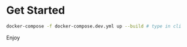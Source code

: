 # Get Started

```bash
docker-compose -f docker-compose.dev.yml up --build # type in cli 
```

Enjoy
